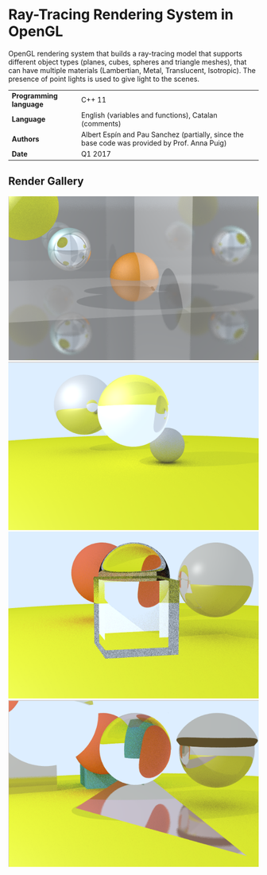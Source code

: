 # Ray-Tracing Rendering System in OpenGL

OpenGL rendering system that builds a ray-tracing model that supports different object types (planes, cubes, spheres and triangle meshes), that can have multiple materials (Lambertian, Metal, Translucent, Isotropic). The presence of point lights is used to give light to the scenes.

| | |
|-|-|
| **Programming language**  | C++ 11 |
| **Language**   | English (variables and functions), Catalan (comments) |
| **Authors** | Albert Espín and Pau Sanchez (partially, since the base code was provided by Prof. Anna Puig) |
| **Date**  | Q1 2017  |


## Render Gallery

![](Renders/fig1.png)
![](Renders/fig2.png)
![](Renders/fig3.png)
![](Renders/fig4.png)


